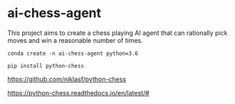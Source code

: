 # ai-chess-agent

This project aims to create a chess playing AI agent that can rationally pick moves and win a reasonable number of times.

`conda create -n ai-chess-agent python=3.6`

`pip install python-chess`

https://github.com/niklasf/python-chess

https://python-chess.readthedocs.io/en/latest/#


